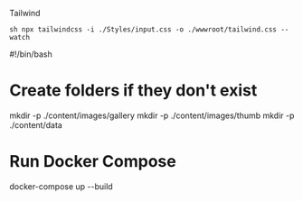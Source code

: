 
Tailwind

``sh
npx tailwindcss -i ./Styles/input.css -o ./wwwroot/tailwind.css --watch
``

#!/bin/bash

# Create folders if they don't exist
mkdir -p ./content/images/gallery
mkdir -p ./content/images/thumb
mkdir -p ./content/data

# Run Docker Compose
docker-compose up --build